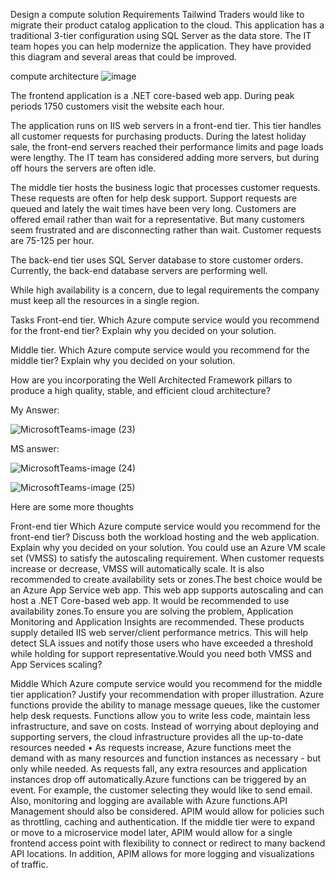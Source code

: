 Design a compute solution
Requirements
Tailwind Traders would like to migrate their product catalog application to the cloud. This application has a traditional 3-tier configuration using SQL Server as the data store. The IT team hopes you can help modernize the application. They have provided this diagram and several areas that could be improved.

compute architecture
![image](https://github.com/pratham98k/azure-architecture-case-studies/assets/7745943/8794a4dc-75ac-4d25-9267-e72b90776bf0)


The frontend application is a .NET core-based web app. During peak periods 1750 customers visit the website each hour.

The application runs on IIS web servers in a front-end tier. This tier handles all customer requests for purchasing products. During the latest holiday sale, the front-end servers reached their performance limits and page loads were lengthy. The IT team has considered adding more servers, but during off hours the servers are often idle.

The middle tier hosts the business logic that processes customer requests. These requests are often for help desk support. Support requests are queued and lately the wait times have been very long. Customers are offered email rather than wait for a representative. But many customers seem frustrated and are disconnecting rather than wait. Customer requests are 75-125 per hour.

The back-end tier uses SQL Server database to store customer orders. Currently, the back-end database servers are performing well.

While high availability is a concern, due to legal requirements the company must keep all the resources in a single region.

Tasks
Front-end tier. Which Azure compute service would you recommend for the front-end tier? Explain why you decided on your solution.

Middle tier. Which Azure compute service would you recommend for the middle tier? Explain why you decided on your solution.

How are you incorporating the Well Architected Framework pillars to produce a high quality, stable, and efficient cloud architecture?


My Answer:

![MicrosoftTeams-image (23)](https://github.com/pratham98k/azure-architecture-case-studies/assets/7745943/5ccdfabf-fbb6-4b83-8cba-fd1e60c82c5d)


MS answer:


![MicrosoftTeams-image (24)](https://github.com/pratham98k/azure-architecture-case-studies/assets/7745943/b4562a6e-4772-4fec-8a8c-3183476646f3)


![MicrosoftTeams-image (25)](https://github.com/pratham98k/azure-architecture-case-studies/assets/7745943/2b638802-7637-4ded-bf62-0b93e2b4920e)


Here are some more thoughts
 
Front-end tier
Which Azure compute service would you recommend for the front-end tier? Discuss both the workload hosting and the web application. Explain why you decided on your solution.
You could use an Azure VM scale set (VMSS) to satisfy the autoscaling requirement. When customer requests increase or decrease, VMSS will automatically scale. It is also recommended to create availability sets or zones.The best choice would be an Azure App Service web app. This web app supports autoscaling and can host a .NET Core-based web app. It would be recommended to use availability zones.To ensure you are solving the problem, Application Monitoring and Application Insights are recommended. These products supply detailed IIS web server/client performance metrics. This will help detect SLA issues and notify those users who have exceeded a threshold while holding for support representative.Would you need both VMSS and App Services scaling?
 
Middle
Which Azure compute service would you recommend for the middle tier application? Justify your recommendation with proper illustration.
Azure functions provide the ability to manage message queues, like the customer help desk requests. Functions allow you to write less code, maintain less infrastructure, and save on costs. Instead of worrying about deploying and supporting servers, the cloud infrastructure provides all the up-to-date resources needed • As requests increase, Azure functions meet the demand with as many resources and function instances as necessary - but only while needed. As requests fall, any extra resources and application instances drop off automatically.Azure functions can be triggered by an event. For example, the customer selecting they would like to send email. Also, monitoring and logging are available with Azure functions.API Management should also be considered. APIM would allow for policies such as throttling, caching and authentication. If the middle tier were to expand or move to a microservice model later, APIM would allow for a single frontend access point with flexibility to connect or redirect to many backend API locations. In addition, APIM allows for more logging and visualizations of traffic.

